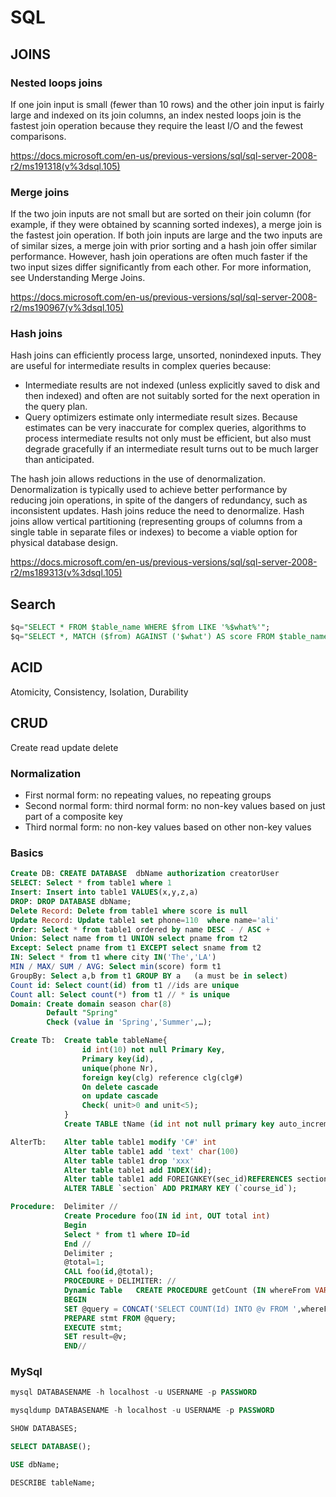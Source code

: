 # SQL

## JOINS

### Nested loops joins

If one join input is small (fewer than 10 rows) and the other join input is fairly large and indexed on its join columns, an index nested loops join is the fastest join operation because they require the least I/O and the fewest comparisons.

https://docs.microsoft.com/en-us/previous-versions/sql/sql-server-2008-r2/ms191318(v%3dsql.105)

### Merge joins

If the two join inputs are not small but are sorted on their join column (for example, if they were obtained by scanning sorted indexes), a merge join is the fastest join operation. If both join inputs are large and the two inputs are of similar sizes, a merge join with prior sorting and a hash join offer similar performance. However, hash join operations are often much faster if the two input sizes differ significantly from each other. For more information, see Understanding Merge Joins.

https://docs.microsoft.com/en-us/previous-versions/sql/sql-server-2008-r2/ms190967(v%3dsql.105)

### Hash joins

Hash joins can efficiently process large, unsorted, nonindexed inputs. They are useful for intermediate results in complex queries because:

* Intermediate results are not indexed (unless explicitly saved to disk and then indexed) and often are not suitably sorted for the next operation in the query plan.
* Query optimizers estimate only intermediate result sizes. Because estimates can be very inaccurate for complex queries, algorithms to process intermediate results not only must be efficient, but also must degrade gracefully if an intermediate result turns out to be much larger than anticipated.

The hash join allows reductions in the use of denormalization. Denormalization is typically used to achieve better performance by reducing join operations, in spite of the dangers of redundancy, such as inconsistent updates. Hash joins reduce the need to denormalize. Hash joins allow vertical partitioning (representing groups of columns from a single table in separate files or indexes) to become a viable option for physical database design.

https://docs.microsoft.com/en-us/previous-versions/sql/sql-server-2008-r2/ms189313(v%3dsql.105)

## Search

```sql
$q="SELECT * FROM $table_name WHERE $from LIKE '%$what%'";
$q="SELECT *, MATCH ($from) AGAINST ('$what') AS score FROM $table_name WHERE MATCH ($from) AGAINST ('$what') ORDER BY score ASC";
```

## ACID

Atomicity, Consistency, Isolation, Durability

## CRUD

Create read update delete

### Normalization

* First normal form: no repeating values, no repeating groups
* Second normal form: third normal form: no non-key values based on just part of a composite key
* Third normal form: no non-key values based on other non-key values

### Basics

```sql
Create DB: CREATE DATABASE  dbName authorization creatorUser
SELECT: Select * from table1 where 1
Insert: Insert into table1 VALUES(x,y,z,a)
DROP: DROP DATABASE dbName;
Delete Record: Delete from table1 where score is null
Update Record: Update table1 set phone=110  where name='ali'
Order: Select * from table1 ordered by name DESC - / ASC +
Union: Select name from t1 UNION select pname from t2
Except: Select pname from t1 EXCEPT select sname from t2
IN: Select * from t1 where city IN('The','LA')
MIN / MAX/ SUM / AVG: Select min(score) form t1
GroupBy: Select a,b from t1 GROUP BY a   (a must be in select)
Count id: Select count(id) from t1 //ids are unique
Count all: Select count(*) from t1 // * is unique
Domain: Create domain season char(8) 
        Default "Spring"
        Check (value in 'Spring','Summer',…);

Create Tb:  Create table tableName{
                id int(10) not null Primary Key,
                Primary key(id),
                unique(phone Nr),
                foreign key(clg) reference clg(clg#)
                On delete cascade
                on update cascade
                Check( unit>0 and unit<5);
            }
            Create TABLE tName (id int not null primary key auto_increment, tName INT unique)

AlterTb:    Alter table table1 modify 'C#' int
            Alter table table1 add 'text' char(100)
            Alter table table1 drop 'xxx'
            Alter table table1 add INDEX(id);
            Alter table table1 add FOREIGNKEY(sec_id)REFERENCES section(sec_id)ON DELETE CASCADE
            ALTER TABLE `section` ADD PRIMARY KEY (`course_id`);

Procedure:  Delimiter //
            Create Procedure foo(IN id int, OUT total int)
            Begin
            Select * from t1 where ID=id
            End //
            Delimiter ;
            @total=1;
            CALL foo(id,@total);
            PROCEDURE +	DELIMITER: //
            Dynamic Table	CREATE PROCEDURE getCount (IN whereFrom VARCHAR(255), OUT result INT)
            BEGIN
            SET @query = CONCAT('SELECT COUNT(Id) INTO @v FROM ',whereFrom);
            PREPARE stmt FROM @query;
            EXECUTE stmt;
            SET result=@v;
            END//
```

### MySql

```sql
mysql DATABASENAME -h localhost -u USERNAME -p PASSWORD  

mysqldump DATABASENAME -h localhost -u USERNAME -p PASSWORD  

SHOW DATABASES;

SELECT DATABASE();

USE dbName;

DESCRIBE tableName;
```